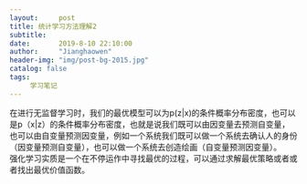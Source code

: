 ```yaml
---
layout:     post
title: 统计学习方法理解2
subtitle:   
date:       2019-8-10 22:10:00
author:     "Jianghaowen"
header-img: "img/post-bg-2015.jpg"
catalog: false
tags:
     学习笔记
---
```

  在进行无监督学习时，我们的最优模型可以为p(z|x)的条件概率分布密度，也可以是p（x|z）的条件概率分布密度，也就是说我们既可以由因变量去预测自变量，也可以由自变量预测因变量，例如一个系统我们既可以做一个系统去确认人的身份（因变量预测自变量），也可以做一个系统去创造绘画（自变量预测因变量）。            
  强化学习实质是一个在不停运作中寻找最优的过程，可以通过求解最优策略或者或者找出最优价值函数。